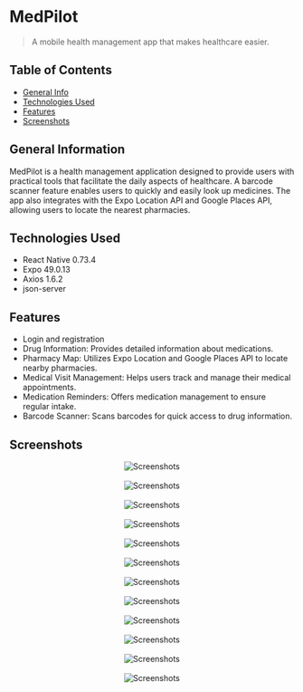 # MedPilot
> A mobile health management app that makes healthcare easier.

## Table of Contents
* [General Info](#general-information)
* [Technologies Used](#technologies-used)
* [Features](#features)
* [Screenshots](#screenshots)


## General Information
MedPilot is a health management application designed to provide users with practical tools that facilitate the daily aspects of healthcare. A barcode scanner feature enables users to quickly and easily look up medicines. The app also integrates with the Expo Location API and Google Places API, allowing users to locate the nearest pharmacies.


## Technologies Used
- React Native 0.73.4
- Expo 49.0.13
- Axios 1.6.2
- json-server


## Features
* Login and registration
* Drug Information: Provides detailed information about medications.
* Pharmacy Map: Utilizes Expo Location and Google Places API to locate nearby pharmacies.
* Medical Visit Management: Helps users track and manage their medical appointments.
* Medication Reminders: Offers medication management to ensure regular intake.
* Barcode Scanner: Scans barcodes for quick access to drug information.



## Screenshots
<p align="center">
  <img src="https://github.com/codeCrafter8/MedPilot/assets/126499182/00f6b62c-5cb5-4155-8c6f-f15ff0d8aa79" alt="Screenshots" />  
  <br><br>  
  <img src="https://github.com/codeCrafter8/MedPilot/assets/126499182/22abe36e-b1b1-4c7e-aae9-76169ddc0c65" alt="Screenshots" />  
  <br><br>  
  <img src="https://github.com/codeCrafter8/MedPilot/assets/126499182/c5f725e6-fc25-4138-a63e-f19cd24bbb6f" alt="Screenshots" />  
  <br><br>  
  <img src="https://github.com/codeCrafter8/MedPilot/assets/126499182/cf616b3b-ad27-4325-84e8-5096e34ccdf8" alt="Screenshots" />  
  <br><br>  
  <img src="https://github.com/codeCrafter8/MedPilot/assets/126499182/f76d6bcd-3a9c-45ac-8704-32e3717db5f6" alt="Screenshots" />  
  <br><br>  
  <img src="https://github.com/codeCrafter8/MedPilot/assets/126499182/b3cf20c8-e3dc-4ce6-be2c-917fabc172ff" alt="Screenshots" />  
  <br><br>  
  <img src="https://github.com/codeCrafter8/MedPilot/assets/126499182/0cb5f610-016a-44a5-9817-36587d77c7a1" alt="Screenshots" />  
  <br><br>  
  <img src="https://github.com/codeCrafter8/MedPilot/assets/126499182/3a63ffc5-833b-4bb0-92b3-0d237b6a4d99" alt="Screenshots" />  
  <br><br>    
  <img src="https://github.com/codeCrafter8/MedPilot/assets/126499182/50bc6330-7ea8-44b8-a923-4012367946a7" alt="Screenshots" />  
  <br><br>  
  <img src="https://github.com/codeCrafter8/MedPilot/assets/126499182/15369955-42d0-4828-87f0-4f2058bec8da" alt="Screenshots" />  
  <br><br>  
  <img src="https://github.com/codeCrafter8/MedPilot/assets/126499182/d23df0a8-dfef-48eb-b774-ddf4d07b9a02" alt="Screenshots" />  
  <br><br>  
  <img src="https://github.com/codeCrafter8/MedPilot/assets/126499182/836cd482-515c-4ec3-a507-4eafd402f9e5" alt="Screenshots" />  
</p>


